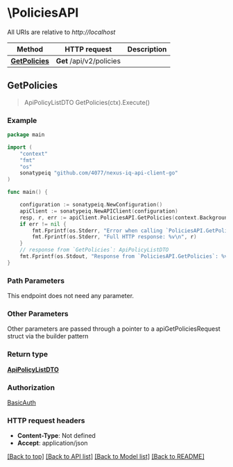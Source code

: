 # \PoliciesAPI

All URIs are relative to *http://localhost*

Method | HTTP request | Description
------------- | ------------- | -------------
[**GetPolicies**](PoliciesAPI.md#GetPolicies) | **Get** /api/v2/policies | 



## GetPolicies

> ApiPolicyListDTO GetPolicies(ctx).Execute()



### Example

```go
package main

import (
	"context"
	"fmt"
	"os"
	sonatypeiq "github.com/4077/nexus-iq-api-client-go"
)

func main() {

	configuration := sonatypeiq.NewConfiguration()
	apiClient := sonatypeiq.NewAPIClient(configuration)
	resp, r, err := apiClient.PoliciesAPI.GetPolicies(context.Background()).Execute()
	if err != nil {
		fmt.Fprintf(os.Stderr, "Error when calling `PoliciesAPI.GetPolicies``: %v\n", err)
		fmt.Fprintf(os.Stderr, "Full HTTP response: %v\n", r)
	}
	// response from `GetPolicies`: ApiPolicyListDTO
	fmt.Fprintf(os.Stdout, "Response from `PoliciesAPI.GetPolicies`: %v\n", resp)
}
```

### Path Parameters

This endpoint does not need any parameter.

### Other Parameters

Other parameters are passed through a pointer to a apiGetPoliciesRequest struct via the builder pattern


### Return type

[**ApiPolicyListDTO**](ApiPolicyListDTO.md)

### Authorization

[BasicAuth](../README.md#BasicAuth)

### HTTP request headers

- **Content-Type**: Not defined
- **Accept**: application/json

[[Back to top]](#) [[Back to API list]](../README.md#documentation-for-api-endpoints)
[[Back to Model list]](../README.md#documentation-for-models)
[[Back to README]](../README.md)

